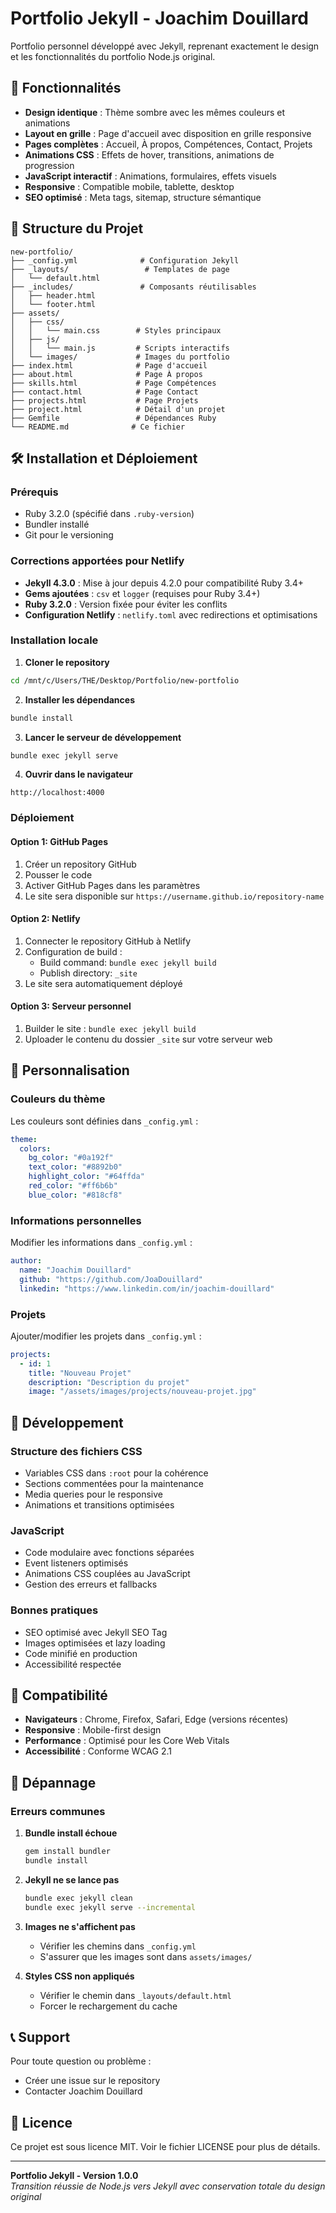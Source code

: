 # Portfolio Jekyll - Joachim Douillard

Portfolio personnel développé avec Jekyll, reprenant exactement le design et les fonctionnalités du portfolio Node.js original.

## 🚀 Fonctionnalités

- **Design identique** : Thème sombre avec les mêmes couleurs et animations
- **Layout en grille** : Page d'accueil avec disposition en grille responsive
- **Pages complètes** : Accueil, À propos, Compétences, Contact, Projets
- **Animations CSS** : Effets de hover, transitions, animations de progression
- **JavaScript interactif** : Animations, formulaires, effets visuels
- **Responsive** : Compatible mobile, tablette, desktop
- **SEO optimisé** : Meta tags, sitemap, structure sémantique

## 📁 Structure du Projet

```
new-portfolio/
├── _config.yml              # Configuration Jekyll
├── _layouts/                 # Templates de page
│   └── default.html
├── _includes/               # Composants réutilisables
│   ├── header.html
│   └── footer.html
├── assets/
│   ├── css/
│   │   └── main.css        # Styles principaux
│   ├── js/
│   │   └── main.js         # Scripts interactifs
│   └── images/             # Images du portfolio
├── index.html              # Page d'accueil
├── about.html              # Page À propos
├── skills.html             # Page Compétences
├── contact.html            # Page Contact
├── projects.html           # Page Projets
├── project.html            # Détail d'un projet
├── Gemfile                 # Dépendances Ruby
└── README.md              # Ce fichier
```

## 🛠️ Installation et Déploiement

### Prérequis

- Ruby 3.2.0 (spécifié dans `.ruby-version`)
- Bundler installé
- Git pour le versioning

### Corrections apportées pour Netlify

- **Jekyll 4.3.0** : Mise à jour depuis 4.2.0 pour compatibilité Ruby 3.4+
- **Gems ajoutées** : `csv` et `logger` (requises pour Ruby 3.4+)
- **Ruby 3.2.0** : Version fixée pour éviter les conflits
- **Configuration Netlify** : `netlify.toml` avec redirections et optimisations

### Installation locale

1. **Cloner le repository**
```bash
cd /mnt/c/Users/THE/Desktop/Portfolio/new-portfolio
```

2. **Installer les dépendances**
```bash
bundle install
```

3. **Lancer le serveur de développement**
```bash
bundle exec jekyll serve
```

4. **Ouvrir dans le navigateur**
```
http://localhost:4000
```

### Déploiement

#### Option 1: GitHub Pages
1. Créer un repository GitHub
2. Pousser le code
3. Activer GitHub Pages dans les paramètres
4. Le site sera disponible sur `https://username.github.io/repository-name`

#### Option 2: Netlify
1. Connecter le repository GitHub à Netlify
2. Configuration de build :
   - Build command: `bundle exec jekyll build`
   - Publish directory: `_site`
3. Le site sera automatiquement déployé

#### Option 3: Serveur personnel
1. Builder le site : `bundle exec jekyll build`
2. Uploader le contenu du dossier `_site` sur votre serveur web

## 🎨 Personnalisation

### Couleurs du thème

Les couleurs sont définies dans `_config.yml` :

```yaml
theme:
  colors:
    bg_color: "#0a192f"
    text_color: "#8892b0" 
    highlight_color: "#64ffda"
    red_color: "#ff6b6b"
    blue_color: "#818cf8"
```

### Informations personnelles

Modifier les informations dans `_config.yml` :

```yaml
author:
  name: "Joachim Douillard"
  github: "https://github.com/JoaDouillard"
  linkedin: "https://www.linkedin.com/in/joachim-douillard"
```

### Projets

Ajouter/modifier les projets dans `_config.yml` :

```yaml
projects:
  - id: 1
    title: "Nouveau Projet"
    description: "Description du projet"
    image: "/assets/images/projects/nouveau-projet.jpg"
```

## 🔧 Développement

### Structure des fichiers CSS

- Variables CSS dans `:root` pour la cohérence
- Sections commentées pour la maintenance
- Media queries pour le responsive
- Animations et transitions optimisées

### JavaScript

- Code modulaire avec fonctions séparées
- Event listeners optimisés
- Animations CSS couplées au JavaScript
- Gestion des erreurs et fallbacks

### Bonnes pratiques

- SEO optimisé avec Jekyll SEO Tag
- Images optimisées et lazy loading
- Code minifié en production
- Accessibilité respectée

## 📱 Compatibilité

- **Navigateurs** : Chrome, Firefox, Safari, Edge (versions récentes)
- **Responsive** : Mobile-first design
- **Performance** : Optimisé pour les Core Web Vitals
- **Accessibilité** : Conforme WCAG 2.1

## 🐛 Dépannage

### Erreurs communes

1. **Bundle install échoue**
   ```bash
   gem install bundler
   bundle install
   ```

2. **Jekyll ne se lance pas**
   ```bash
   bundle exec jekyll clean
   bundle exec jekyll serve --incremental
   ```

3. **Images ne s'affichent pas**
   - Vérifier les chemins dans `_config.yml`
   - S'assurer que les images sont dans `assets/images/`

4. **Styles CSS non appliqués**
   - Vérifier le chemin dans `_layouts/default.html`
   - Forcer le rechargement du cache

## 📞 Support

Pour toute question ou problème :
- Créer une issue sur le repository
- Contacter Joachim Douillard

## 📄 Licence

Ce projet est sous licence MIT. Voir le fichier LICENSE pour plus de détails.

---

**Portfolio Jekyll - Version 1.0.0**  
*Transition réussie de Node.js vers Jekyll avec conservation totale du design original*